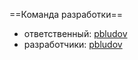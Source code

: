 ==Команда разработки==

- ответственный: [pbludov](https://staff.yandex-team.ru/pbludov)
- разработчики: [pbludov](https://staff.yandex-team.ru/pbludov)

